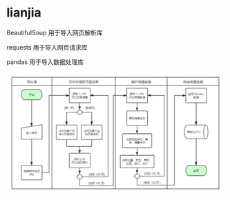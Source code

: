 # lianjia

BeautifulSoup 用于导入网页解析库

requests 用于导入网页请求库

pandas 用于导入数据处理库


![](https://github.com/shugangwang/Scrapy/blob/master/01lianjia/scrapy_lianjia.png)
